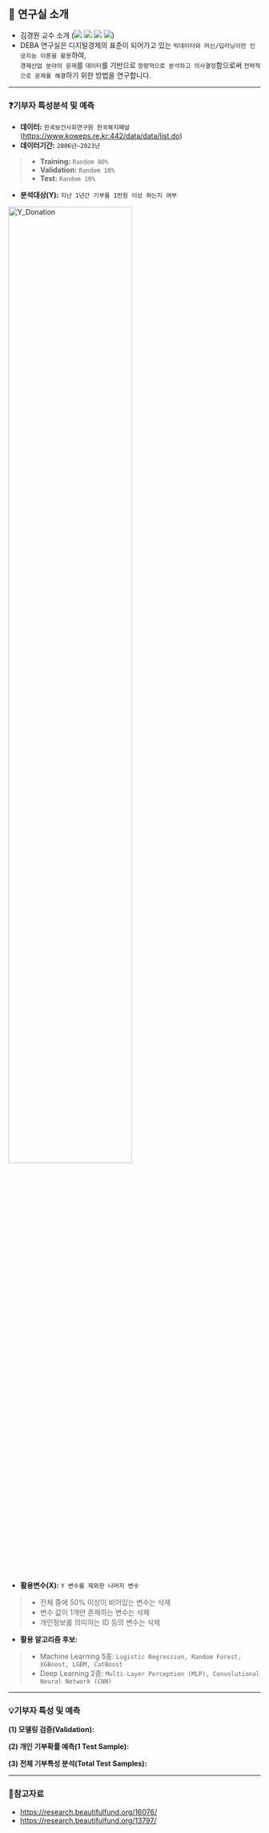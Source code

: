 ## 🏢 연구실 소개
- 김경원 교수 소개 (<a href="https://sites.google.com/view/thekimk" target="_blank"><img src="https://img.shields.io/badge/Homepage-4285F4?style=flat-square&logo=Google&logoColor=white"/></a> <a href="https://scholar.google.com/citations?hl=ko&user=nHPe-4UAAAAJ&view_op=list_works&sortby=pubdate" target="_blank"><img src="https://img.shields.io/badge/Google Scholar-4285F4?style=flat-square&logo=Google Scholar&logoColor=white"/></a> <a href="https://www.youtube.com/channel/UCEYxJNI5dhnn_CdC9BEWTuA" target="_blank"><img src="https://img.shields.io/badge/YouTube-FF0000?style=flat-square&logo=YouTube&logoColor=white"/></a> <a href="https://github.com/thekimk" target="_blank"><img src="https://img.shields.io/badge/Github-181717?style=flat-square&logo=Github&logoColor=white"/></a>)
- DEBA 연구실은 디지털경제의 표준이 되어가고 있는 `빅데이터와 머신/딥러닝이란 인공지능 이론을 활용`하여,     
`경제산업 분야의 문제`를 `데이터`를 기반으로 `정량적으로 분석하고 의사결정`함으로써 `전략적으로 문제를 해결`하기 위한 방법을 연구합니다.

---

### ❓기부자 특성분석 및 예측
- **데이터:** `한국보건사회연구원 한국복지패널` (https://www.koweps.re.kr:442/data/data/list.do)
- **데이터기간:** `2006년~2023년`
> - **Training:** `Random 80%`
> - **Validation:** `Random 10%`
> - **Test:** `Random 10%`
- **분석대상(Y):** `지난 1년간 기부를 1만원 이상 하는지 여부`
<img width="70%" alt="Y_Donation" src="https://github.com/user-attachments/assets/cd2757a1-591a-46c1-8ee1-660f132611f3">

- **활용변수(X):** `Y 변수를 제외한 나머지 변수`
> - 전체 중에 50% 이상이 비어있는 변수는 삭제
> - 변수 값이 1개만 존재하는 변수는 삭제
> - 개인정보를 의미하는 ID 등의 변수는 삭제
- **활용 알고리즘 후보:**
> - Machine Learning 5종: `Logistic Regression, Random Forest, XGBoost, LGBM, CatBoost`
> - Deep Learning 2종: `Multi-Layer Perception (MLP), Convolutional Neural Network (CNN)`
  
---

### 💡기부자 특성 및 예측

**(1) 모델링 검증(Validation):**

**(2) 개인 기부확률 예측(1 Test Sample):**

**(3) 전체 기부특성 분석(Total Test Samples):**

---

### 📖참고자료
- https://research.beautifulfund.org/16076/
- https://research.beautifulfund.org/13797/
